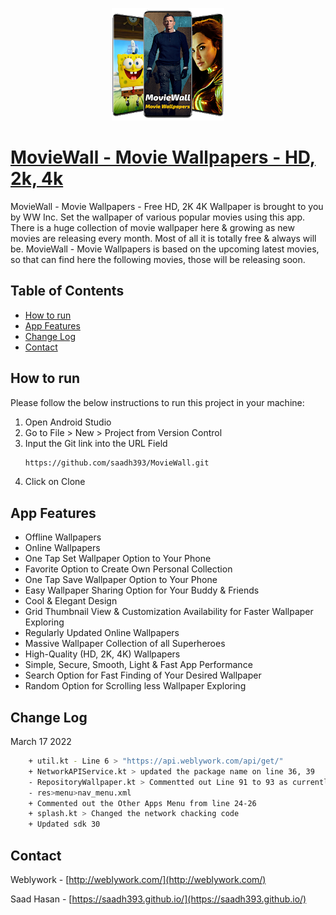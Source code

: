 <p align='center'>
	<img src="https://raw.githubusercontent.com/saadh393/MovieWall/main/MovieWall.webp" alt="MovieWall - Movie Wallpapers - HD, 2k, 4k"/>
</p>

# [MovieWall - Movie Wallpapers - HD, 2k, 4k](https://play.google.com/store/apps/details?id=com.wwinc.MovieWall)

MovieWall - Movie Wallpapers - Free HD, 2K 4K Wallpaper is brought to you by WW Inc.
Set the wallpaper of various popular movies using this app. There is a huge collection of movie wallpaper here & growing as new movies are releasing every month. Most of all it is totally free & always will be. MovieWall - Movie Wallpapers is based on the upcoming latest movies, so that can find here the following movies, those will be releasing soon.


<!-- TABLE OF CONTENTS -->

## Table of Contents

- [How to run](#how-to-run)
- [App Features](#app-features)
- [Change Log](#change-log)
- [Contact](#contact)

<!-- HOW TO RUN -->

## How to run

Please follow the below instructions to run this project in your machine:

1. Open Android Studio
2. Go to File > New > Project from Version Control
3. Input the Git link into the URL Field
   ```sh
   https://github.com/saadh393/MovieWall.git
   ```
4. Click on Clone


<!-- App Features -->

## App Features

- Offline Wallpapers
- Online Wallpapers
- One Tap Set Wallpaper Option to Your Phone
- Favorite Option to Create Own Personal Collection
- One Tap Save Wallpaper Option to Your Phone
- Easy Wallpaper Sharing Option for Your Buddy & Friends
- Cool & Elegant Design
- Grid Thumbnail View & Customization Availability for Faster Wallpaper Exploring
- Regularly Updated Online Wallpapers
- Massive Wallpaper Collection of all Superheroes
- High-Quality (HD, 2K, 4K) Wallpapers
- Simple, Secure, Smooth, Light & Fast App Performance
- Search Option for Fast Finding of Your Desired Wallpaper
- Random Option for Scrolling less Wallpaper Exploring


## Change Log

March 17 2022
```sh
	+ util.kt - Line 6 > "https://api.weblywork.com/api/get/"
	+ NetworkAPIService.kt > updated the package name on line 36, 39
	- RepositoryWallpaper.kt > Commentted out Line 91 to 93 as currently api endpoint is not prepared
	- res>menu>nav_menu.xml
	+ Commented out the Other Apps Menu from line 24-26
	+ splash.kt > Changed the network chacking code
	+ Updated sdk 30
   ```


<!-- CONTACT -->

## Contact

Weblywork - [http://weblywork.com/](http://weblywork.com/)

Saad Hasan - [https://saadh393.github.io/](https://saadh393.github.io/)